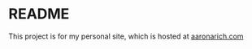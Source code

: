 # README #

This project is for my personal site, which is hosted at [aaronarich.com](https://aaronarich.com/)
